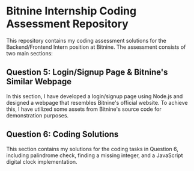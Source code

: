 # Bitnine Internship Coding Assessment Repository

This repository contains my coding assessment solutions for the Backend/Frontend Intern position at Bitnine. The assessment consists of two main sections:

## Question 5: Login/Signup Page & Bitnine's Similar Webpage

In this section, I have developed a login/signup page using Node.js and designed a webpage that resembles Bitnine's official website. To achieve this, I have utilized some assets from Bitnine's source code for demonstration purposes.

## Question 6: Coding Solutions

This section contains my solutions for the coding tasks in Question 6, including palindrome check, finding a missing integer, and a JavaScript digital clock implementation.




